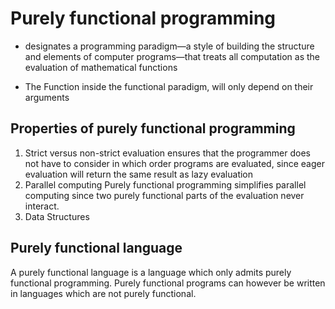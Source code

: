 # Purely functional programming

* designates a programming paradigm—a style of building the structure and elements of computer programs—that treats all computation as the evaluation of mathematical functions

* The Function inside the functional paradigm, will only depend on their arguments

## Properties of purely functional programming

1. Strict versus non-strict evaluation
ensures that the programmer does not have to consider in which order programs are evaluated, since eager evaluation will return the same result as lazy evaluation
2. Parallel computing
Purely functional programming simplifies parallel computing
since two purely functional parts of the evaluation never interact.
3. Data Structures

## Purely functional language

A purely functional language is a language which only admits purely functional programming. Purely functional programs can however be written in languages which are not purely functional.
